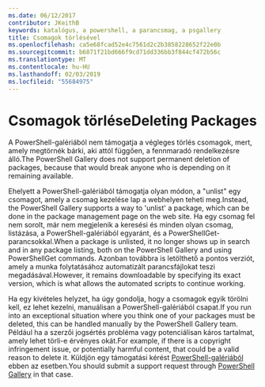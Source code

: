 ```yaml
---
ms.date: 06/12/2017
contributor: JKeithB
keywords: katalógus, a powershell, a parancsmag, a psgallery
title: Csomagok törlésével
ms.openlocfilehash: ca5e68fcad52e4c7561d2c2b3858228652f22e0b
ms.sourcegitcommit: b6871f21bd666f9cd71dd336bb3f844cf472b56c
ms.translationtype: MT
ms.contentlocale: hu-HU
ms.lasthandoff: 02/03/2019
ms.locfileid: "55684975"
---
```

# <a name="deleting-packages"></a><span data-ttu-id="8520b-103">Csomagok törlése</span><span class="sxs-lookup"><span data-stu-id="8520b-103">Deleting Packages</span></span>

<span data-ttu-id="8520b-104">A PowerShell-galériából nem támogatja a végleges törlés csomagok, mert, amely megtörnék bárki, aki attól függően, a fennmaradó rendelkezésre álló.</span><span class="sxs-lookup"><span data-stu-id="8520b-104">The PowerShell Gallery does not support permanent deletion of packages, because that would break anyone who is depending on it remaining available.</span></span>

<span data-ttu-id="8520b-105">Ehelyett a PowerShell-galériából támogatja olyan módon, a "unlist" egy csomagot, amely a csomag kezelése lap a webhelyen teheti meg.</span><span class="sxs-lookup"><span data-stu-id="8520b-105">Instead, the PowerShell Gallery supports a way to 'unlist' a package, which can be done in the package management page on the web site.</span></span>
<span data-ttu-id="8520b-106">Ha egy csomag fel nem sorolt, már nem megjelenik a keresési és minden olyan csomag, listázása, a PowerShell-galériából egyaránt, és a PowerShellGet-parancsokkal.</span><span class="sxs-lookup"><span data-stu-id="8520b-106">When a package is unlisted, it no longer shows up in search and in any package listing, both on the PowerShell Gallery and using PowerShellGet commands.</span></span>
<span data-ttu-id="8520b-107">Azonban továbbra is letölthető a pontos verziót, amely a munka folytatásához automatizált parancsfájlokat teszi megadásával.</span><span class="sxs-lookup"><span data-stu-id="8520b-107">However, it remains downloadable by specifying its exact version, which is what allows the automated scripts to continue working.</span></span>

<span data-ttu-id="8520b-108">Ha egy kivételes helyzet, ha úgy gondolja, hogy a csomagok egyik törölni kell, ez lehet kezelni, manuálisan a PowerShell-galériából csapat.</span><span class="sxs-lookup"><span data-stu-id="8520b-108">If you run into an exceptional situation where you think one of your packages must be deleted, this can be handled manually by the PowerShell Gallery team.</span></span>
<span data-ttu-id="8520b-109">Például ha a szerzői jogsértés probléma vagy potenciálisan káros tartalmat, amely lehet törli-e érvényes okát.</span><span class="sxs-lookup"><span data-stu-id="8520b-109">For example, if there is a copyright infringement issue, or potentially harmful content, that could be a valid reason to delete it.</span></span>
<span data-ttu-id="8520b-110">Küldjön egy támogatási kérést [PowerShell-galériából](http://www.PowerShellGallery.com) ebben az esetben.</span><span class="sxs-lookup"><span data-stu-id="8520b-110">You should submit a support request through [PowerShell Gallery](http://www.PowerShellGallery.com) in that case.</span></span>
